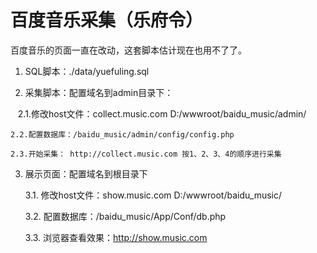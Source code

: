 # 百度音乐采集（乐府令）
百度音乐的页面一直在改动，这套脚本估计现在也用不了了。

1. SQL脚本：./data/yuefuling.sql


2. 采集脚本：配置域名到admin目录下：

    2.1.修改host文件：collect.music.com  D:/wwwroot/baidu_music/admin/
    
    2.2.配置数据库：/baidu_music/admin/config/config.php
    
    2.3.开始采集： http://collect.music.com 按1、2、3、4的顺序进行采集


3. 展示页面：配置域名到根目录下

      3.1. 修改host文件：show.music.com  D:/wwwroot/baidu_music/
      
      3.2. 配置数据库：/baidu_music/App/Conf/db.php
      
      3.3. 浏览器查看效果：http://show.music.com
